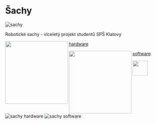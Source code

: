 ﻿# Šachy 

![sachy](https://github.com/mjirik/Sachy/blob/master/graphics/sachy.jpg?raw=true)

Robotické sachy - víceletý projekt studentů SPŠ Klatovy

[hardware](https://github.com/mjirik/Sachy/blob/master/hardware.md)
<a href="https://github.com/mjirik/Sachy/blob/master/hardware.md"><img src="https://github.com/mjirik/Sachy/blob/master/graphics/sachy-hw.jpg?raw=true" align="left" height="200"></a>

[software](https://github.com/mjirik/Sachy/blob/master/software.md)
<a href="https://github.com/mjirik/Sachy/blob/master/software.md"><img src="https://github.com/mjirik/Sachy/blob/master/graphics/sachy-sw.jpg?raw=true" align="left" height="200"></a>


<a href="url"><img src="https://github.com/mjirik/Sachy/blob/master/graphics/sachy-sw.jpg?raw=true" align="left" height="48" width="48" ></a>

![sachy hardware](https://github.com/mjirik/Sachy/blob/master/graphics/sachy-hw.jpg?raw=true)
![sachy software](https://github.com/mjirik/Sachy/blob/master/graphics/sachy-sw.jpg?raw=true)

